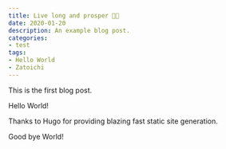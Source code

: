 ```yaml
---
title: Live long and prosper 🖖🏻
date: 2020-01-20
description: An example blog post.
categories:
- test
tags:
- Hello World
- Zatoichi
---
```


This is the first blog post.

Hello World!

Thanks to Hugo for providing blazing fast static site generation.

Good bye World!
